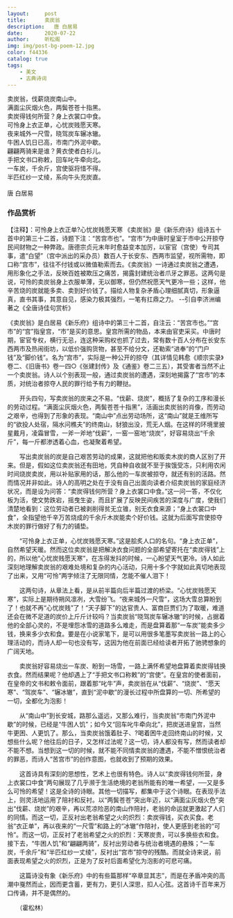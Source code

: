 ```yaml
---
layout:     post
title:      卖炭翁
description:   唐 白居易
date:       2020-07-22
author:     听松阁
img: img/post-bg-poem-12.jpg
color: f44336
catalog: true
tags:
    - 美文
    - 古典诗词
---
```



卖炭翁，伐薪烧炭南山中。<br>
满面尘灰烟火色，两鬓苍苍十指黑。<br>
卖炭得钱何所营？身上衣裳口中食。<br>
可怜身上衣正单，心忧炭贱愿天寒。<br>
夜来城外一尺雪，晓驾炭车辗冰辙。<br>
牛困人饥日已高，市南门外泥中歇。<br>
翩翩两骑来是谁？黄衣使者白衫儿。<br>
手把文书口称敕，回车叱牛牵向北。<br>
一车炭，千余斤，宫使驱将惜不得。<br>
半匹红纱一丈绫，系向牛头充炭直。<br>
<br>
唐 白居易

### 作品赏析
【注释】：可怜身上衣正单?心忧炭贱愿天寒
《卖炭翁》是《新乐府诗》组诗五十首中的第三十二首，诗题下注：“苦宫市也”。“宫市”为中唐时皇室于市中公开掠夺民间财物之一种弊政。唐德宗贞元末年时愈益变本加厉，以宦官（宫使）专司其事，遣“白望”（宫中派出的采办员）数百人于长安东、西两市监望，视所需物，即口称“宫市”，往往不付钱或以微值勒索而去。《卖炭翁》一诗通过卖炭翁之遭遇，用形象化之手法，反映百姓被欺压之痛苦，揭露封建统治者爪牙之罪恶。这两句是说，可怜的卖炭翁身上衣服单薄，无以御寒，但仍然祝愿天气更冷一些；这样，他辛苦烧的炭就能多卖、卖到好价钱了。描绘人物复杂矛盾心理细腻真切，形象逼真，直书其事，其意自见，感染力极其强烈，一笔有扛鼎之力。
--引自李济洲编著之《全唐诗佳句赏析》


《卖炭翁》是白居易《新乐府》组诗中的第三十二首，自注云：“苦宫市也。”“宫市”的“宫”指皇宫，“市”是买的意思。皇宫所需的物品，本来由官吏采买。中唐时期，宦官专权，横行无忌，连这种采购权也抓了过去，常有数十百人分布在长安东西两市及热闹街坊，以低价强购货物，甚至不给分文，还勒索“进奉”的“门户钱”及“脚价钱”。名为“宫市”，实际是一种公开的掠夺（其详情见韩愈《顺宗实录》卷二、《旧唐书》卷一四○《张建封传》及《通鉴》卷二三五），其受害者当然不止一个卖炭翁。诗人以个别表现一般，通过卖炭翁的遭遇，深刻地揭露了“宫市”的本质，对统治者掠夺人民的罪行给予有力的鞭挞。

　　开头四句，写卖炭翁的炭来之不易。“伐薪、烧炭”，概括了复杂的工序和漫长的劳动过程。“满面尘灰烟火色，两鬓苍苍十指黑”，活画出卖炭翁的肖像，而劳动之艰辛，也得到了形象的表现。“南山中”点出劳动场所，这“南山”就是王维所写的“欲投人处宿，隔水问樵夫”的终南山，豺狼出没，荒无人烟。在这样的环境里披星戴月，凌霜冒雪，一斧一斧地“伐薪”，一窑一窑地“烧炭”，好容易烧出“千余斤”，每一斤都渗透着心血，也凝聚着希望。

　　写出卖炭翁的炭是自己艰苦劳动的成果，这就把他和贩卖木炭的商人区别了开来。但是，假如这位卖炭翁还有田地，凭自种自收就不至于挨饿受冻，只利用农闲时间烧炭卖炭，用以补贴家用的话，那么他的一车炭被掠夺，就还有别的活路。然而情况并非如此。诗人的高明之处在于没有自己出面向读者介绍卖炭翁的家庭经济状况，而是设为问答：“卖炭得钱何所营？身上衣裳口中食。”这一问一答，不仅化板为活，使文势跌宕，摇曳生姿，而且扩展了反映民间疾苦的深度与广度，使我们清楚地看到：这位劳动者已被剥削得贫无立锥，别无衣食来源；“身上衣裳口中食”，全指望他千辛万苦烧成的千余斤木炭能卖个好价钱。这就为后面写宫使掠夺木炭的罪行做好了有力的铺垫。

　　“可怜身上衣正单，心忧炭贱愿天寒。”这是脍炙人口的名句。“身上衣正单”，自然希望天暖。然而这位卖炭翁是把解决衣食问题的全部希望寄托在“卖炭得钱”上的，所以他“心忧炭贱愿天寒”，在冻得发抖的时候，一心盼望天气更冷。诗人如此深刻地理解卖炭翁的艰难处境和复杂的内心活动，只用十多个字就如此真切地表现了出来，又用“可怜”两字倾注了无限同情，怎能不催人泪下！

　　这两句诗，从章法上看，是从前半篇向后半篇过渡的桥梁。“心忧炭贱愿天寒”，实际上是期待朔风凛冽，大雪纷飞。“夜来城外一尺雪”，这场大雪总算盼到了！也就不再“心忧炭贱”了！“天子脚下”的达官贵人、富商巨贾们为了取暖，难道还会在微不足道的炭价上斤斤计较吗？当卖炭翁“晓驾炭车辗冰辙”的时候，占据着他的全部心灵的，不是埋怨冰雪的道路多么难走，而是盘算着那“一车炭”能卖多少钱，换来多少衣和食。要是在小说家笔下，是可以用很多笔墨写卖炭翁一路上的心理活动的，而诗人却一句也没有写，这因为他在前面已经给读者开拓了驰骋想象的广阔天地。

　　卖炭翁好容易烧出一车炭、盼到一场雪，一路上满怀希望地盘算着卖炭得钱换衣食。然而结果呢？他却遇上了“手把文书口称敕”的“宫使”。在皇宫的使者面前，在皇帝的文书和敕令面前，跟着那“叱牛”声，卖炭翁在从“伐薪”、“烧炭”、“愿天寒”、“驾炭车”、“辗冰辙”，直到“泥中歇”的漫长过程中所盘算的一切、所希望的一切，全都化为泡影！

　　从“南山中”到长安城，路那么遥远，又那么难行，当卖炭翁“市南门外泥中歇”的时候，已经是“牛困人饥”；如今又“回车叱牛牵向北”，把炭送进皇宫，当然牛更困、人更饥了。那么，当卖炭翁饿着肚子、?喝着困牛走回终南山的时候，又想些什么呢？他往后的日子，又怎样过法呢？这一切，诗人都没有写，然而读者却不能不想。当想到这一切的时候，就不能不同情卖炭翁的遭遇，不能不憎恨统治者的罪恶，而诗人“苦宫市”的创作意图，也就收到了预期的效果。

　　这首诗具有深刻的思想性，艺术上也很有特色。诗人以“卖炭得钱何所营，身上衣裳口中食”两句展现了几乎濒于生活绝境的老翁所能有的唯一希望，──又是多么可怜的希望！这是全诗的诗眼。其他一切描写，都集中于这个诗眼。在表现手法上，则灵活地运用了陪衬和反衬。以“两鬓苍苍”突出年迈，以“满面尘灰烟火色”突出“伐薪、烧炭”的艰辛，再以荒凉险恶的南山作陪衬，老翁的命运就更激起了人们的同情。而这一切，正反衬出老翁希望之火的炽烈：卖炭得钱，买衣买食。老翁“衣正单”，再以夜来的“一尺雪”和路上的“冰辙”作陪衬，使人更感到老翁的“可怜”。而这一切，正反衬了老翁希望之火的炽烈：天寒炭贵，可以多换些衣和食。接下去，“牛困人饥”和“翩翩两骑”，反衬出劳动者与统治者境遇的悬殊；“一车炭，千余斤”和“半匹红纱一丈绫”，反衬出“宫市”掠夺的残酷。而就全诗来说，前面表现希望之火的炽烈，正是为了反衬后面希望化为泡影的可悲可痛。

　　这篇诗没有象《新乐府》中的有些篇那样“卒章显其志”，而是在矛盾冲突的高潮中戛然而止，因而更含蓄，更有力，更引人深思，扣人心弦。这首诗千百年来万口传诵，并不是偶然的。

　　（霍松林）
  
